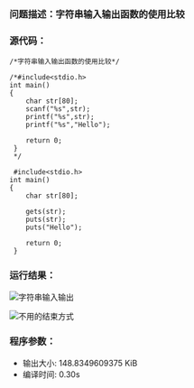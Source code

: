 ### 问题描述：字符串输入输出函数的使用比较 
### 源代码：
	/*字符串输入输出函数的使用比较*/
	
	/*#include<stdio.h>
	int main()
	{
		char str[80];
		scanf("%s",str);
		printf("%s",str);
		printf("%s","Hello");
		
		return 0; 
	 } 
	 */

	 #include<stdio.h>
	int main()
	{
		char str[80];
	
		gets(str);
		puts(str);
		puts("Hello");
		
		return 0; 
	 } 
	 

### 运行结果：
![字符串输入输出](https://upload-images.jianshu.io/upload_images/6770220-810302794410a4a5.png?imageMogr2/auto-orient/strip%7CimageView2/2/w/1240)

![不用的结束方式](https://upload-images.jianshu.io/upload_images/6770220-2d6311c5faec3f73.png?imageMogr2/auto-orient/strip%7CimageView2/2/w/1240)

### 程序参数：
- 输出大小: 148.8349609375 KiB
- 编译时间: 0.30s